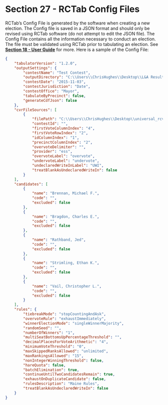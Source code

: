 # Section 27 - RCTab Config Files

RCTab’s Config File is generated by the software when creating a new election. The Config file is saved in a JSON format and should only be revised using RCTab software (do not attempt to edit the JSON file).  The Config File contains all the information necessary to conduct an election. The file must be validated using RCTab prior to tabulating an election.  See [**Section 18 - User Guide**](user_guide.md) for more. Here is a sample of the Config File:

```json
{
    "tabulatorVersion": "1.2.0",
    "outputSettings": {
        "contestName": "Test Contest",
        "outputDirectory": "C:\\Users\\ChrisHughes\\Desktop\\L&A Results",
        "contestDate": "2015-11-03",
        "contestJurisdiction": "Date",
        "contestOffice": "Mayor",
        "tabulateByPrecinct": false,
        "generateCdfJson": false
    },
    "cvrFileSources": [
        {
            "filePath": "C:\\Users\\ChrisHughes\\Desktop\\universal_rcv_tabulator_v1",
            "contestId": "",
            "firstVoteColumnIndex": "4",
            "firstVoteRowIndex": "2",
            "idColumnIndex": "1",
            "precinctColumnIndex": "2",
            "overvoteDelimiter": "",
            "provider": "ess",
            "overvoteLabel": "overvote",
            "undervoteLabel": "undervote",
            "undeclaredWriteInLabel": "UWI",
            "treatBlankAsUndeclaredWriteIn": false
        }
    ],
    "candidates": [
        {
            "name": "Brennan, Michael F.",
            "code": "",
            "excluded": false
        },
        {
            "name": "Bragdon, Charles E.",
            "code": "",
            "excluded": false
        },
        {
            "name": "Rathband, Jed",
            "code": "",
            "excluded": false
        },
        {
            "name": "Strimling, Ethan K.",
            "code": "",
            "excluded": false
        },
        {
            "name": "Vail, Christopher L.",
            "code": "",
            "excluded": false
        }
    ],
    "rules": {
        "tiebreakMode": "stopCountingAndAsk",
        "overvoteRule": "exhaustImmediately",
        "winnerElectionMode": "singleWinnerMajority",
        "randomSeed": "",
        "numberOfWinners": "1",
        "multiSeatBottomsUpPercentageThreshold": "",
        "decimalPlacesForVoteArithmetic": "4",
        "minimumVoteThreshold": "0",
        "maxSkippedRanksAllowed": "unlimited",
        "maxRankingsAllowed": "15",
        "nonIntegerWinningThreshold": false,
        "hareQuota": false,
        "batchElimination": true,
        "continueUntilTwoCandidatesRemain": true,
        "exhaustOnDuplicateCandidate": false,
        "rulesDescription": "Maine Rules",
        "treatBlankAsUndeclaredWriteIn": false
    }
}
```